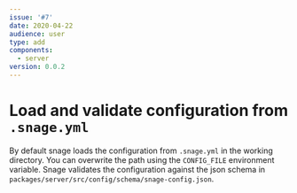 ```yaml
---
issue: '#7'
date: 2020-04-22
audience: user
type: add
components:
  - server
version: 0.0.2
---
```

# Load and validate configuration from `.snage.yml`

By default snage loads the configuration from `.snage.yml` in the working
directory. You can overwrite the path using the `CONFIG_FILE` environment
variable. Snage validates the configuration against the json schema in
`packages/server/src/config/schema/snage-config.json`.
